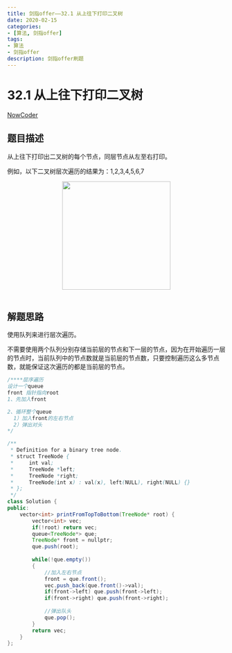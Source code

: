 ```yaml
---
title: 剑指offer——32.1 从上往下打印二叉树
date: 2020-02-15 
categories:
- [算法, 剑指offer]
tags:
- 算法
- 剑指offer
description: 剑指offer刷题
---
```


# 32.1 从上往下打印二叉树

[NowCoder](https://www.nowcoder.com/practice/7fe2212963db4790b57431d9ed259701?tpId=13&tqId=11175&tPage=1&rp=1&ru=/ta/coding-interviews&qru=/ta/coding-interviews/question-ranking&from=cyc_github)

## 题目描述

从上往下打印出二叉树的每个节点，同层节点从左至右打印。

例如，以下二叉树层次遍历的结果为：1,2,3,4,5,6,7

<div align="center"> <img src="https://cs-notes-1256109796.cos.ap-guangzhou.myqcloud.com/d5e838cf-d8a2-49af-90df-1b2a714ee676.jpg" width="250"/> </div><br>

## 解题思路

使用队列来进行层次遍历。

不需要使用两个队列分别存储当前层的节点和下一层的节点，因为在开始遍历一层的节点时，当前队列中的节点数就是当前层的节点数，只要控制遍历这么多节点数，就能保证这次遍历的都是当前层的节点。

```java
/****层序遍历
设计一个queue 
front 指针指向root
1、先加入front

2、循环整个queue
  1）加入front的左右节点
  2）弹出对头
*/

/**
 * Definition for a binary tree node.
 * struct TreeNode {
 *     int val;
 *     TreeNode *left;
 *     TreeNode *right;
 *     TreeNode(int x) : val(x), left(NULL), right(NULL) {}
 * };
 */
class Solution {
public:
    vector<int> printFromTopToBottom(TreeNode* root) {
        vector<int> vec;
        if(!root) return vec;
        queue<TreeNode*> que;
        TreeNode* front = nullptr;
        que.push(root);
        
        while(!que.empty())
        {
            //加入左右节点
            front = que.front();
            vec.push_back(que.front()->val);
            if(front->left) que.push(front->left);
            if(front->right) que.push(front->right);
            
            //弹出队头
            que.pop();
        }
        return vec;
    }
};
```






